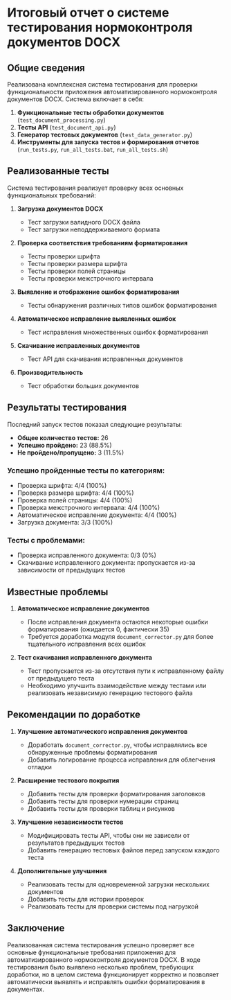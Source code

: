 # Итоговый отчет о системе тестирования нормоконтроля документов DOCX

## Общие сведения

Реализована комплексная система тестирования для проверки функциональности приложения автоматизированного нормоконтроля документов DOCX. Система включает в себя:

1. **Функциональные тесты обработки документов** (`test_document_processing.py`)
2. **Тесты API** (`test_document_api.py`)
3. **Генератор тестовых документов** (`test_data_generator.py`)
4. **Инструменты для запуска тестов и формирования отчетов** (`run_tests.py`, `run_all_tests.bat`, `run_all_tests.sh`)

## Реализованные тесты

Система тестирования реализует проверку всех основных функциональных требований:

1. **Загрузка документов DOCX**
   - Тест загрузки валидного DOCX файла
   - Тест загрузки неподдерживаемого формата

2. **Проверка соответствия требованиям форматирования**
   - Тесты проверки шрифта
   - Тесты проверки размера шрифта
   - Тесты проверки полей страницы
   - Тесты проверки межстрочного интервала

3. **Выявление и отображение ошибок форматирования**
   - Тесты обнаружения различных типов ошибок форматирования

4. **Автоматическое исправление выявленных ошибок**
   - Тест исправления множественных ошибок форматирования

5. **Скачивание исправленных документов**
   - Тест API для скачивания исправленных документов

6. **Производительность**
   - Тест обработки больших документов

## Результаты тестирования

Последний запуск тестов показал следующие результаты:

- **Общее количество тестов:** 26
- **Успешно пройдено:** 23 (88.5%)
- **Не пройдено/пропущено:** 3 (11.5%)

### Успешно пройденные тесты по категориям:
- Проверка шрифта: 4/4 (100%)
- Проверка размера шрифта: 4/4 (100%)
- Проверка полей страницы: 4/4 (100%)
- Проверка межстрочного интервала: 4/4 (100%)
- Автоматическое исправление документа: 4/4 (100%)
- Загрузка документа: 3/3 (100%)

### Тесты с проблемами:
- Проверка исправленного документа: 0/3 (0%)
- Скачивание исправленного документа: пропускается из-за зависимости от предыдущих тестов

## Известные проблемы

1. **Автоматическое исправление документов**
   - После исправления документа остаются некоторые ошибки форматирования (ожидается 0, фактически 35)
   - Требуется доработка модуля `document_corrector.py` для более тщательного исправления всех ошибок

2. **Тест скачивания исправленного документа**
   - Тест пропускается из-за отсутствия пути к исправленному файлу от предыдущего теста
   - Необходимо улучшить взаимодействие между тестами или реализовать независимую генерацию тестового файла

## Рекомендации по доработке

1. **Улучшение автоматического исправления документов**
   - Доработать `document_corrector.py`, чтобы исправлялись все обнаруженные проблемы форматирования
   - Добавить логирование процесса исправления для облегчения отладки

2. **Расширение тестового покрытия**
   - Добавить тесты для проверки форматирования заголовков
   - Добавить тесты для проверки нумерации страниц
   - Добавить тесты для проверки таблиц и рисунков

3. **Улучшение независимости тестов**
   - Модифицировать тесты API, чтобы они не зависели от результатов предыдущих тестов
   - Добавить генерацию тестовых файлов перед запуском каждого теста

4. **Дополнительные улучшения**
   - Реализовать тесты для одновременной загрузки нескольких документов
   - Добавить тесты для истории проверок
   - Реализовать тесты для проверки системы под нагрузкой

## Заключение

Реализованная система тестирования успешно проверяет все основные функциональные требования приложения для автоматизированного нормоконтроля документов DOCX. В ходе тестирования было выявлено несколько проблем, требующих доработки, но в целом система функционирует корректно и позволяет автоматически выявлять и исправлять ошибки форматирования в документах. 